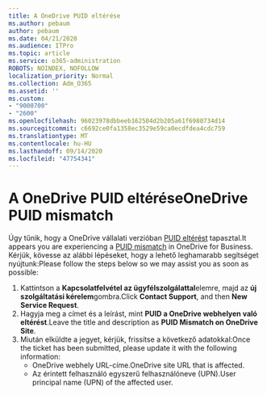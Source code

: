 ```yaml
---
title: A OneDrive PUID eltérése
ms.author: pebaum
author: pebaum
ms.date: 04/21/2020
ms.audience: ITPro
ms.topic: article
ms.service: o365-administration
ROBOTS: NOINDEX, NOFOLLOW
localization_priority: Normal
ms.collection: Adm_O365
ms.assetid: ''
ms.custom:
- "9000700"
- "2600"
ms.openlocfilehash: 96023978dbbeeb162504d2b205a61f6980734d14
ms.sourcegitcommit: c6692ce0fa1358ec3529e59ca0ecdfdea4cdc759
ms.translationtype: MT
ms.contentlocale: hu-HU
ms.lasthandoff: 09/14/2020
ms.locfileid: "47754341"
---
```

# <a name="onedrive-puid-mismatch"></a><span data-ttu-id="e7b45-102">A OneDrive PUID eltérése</span><span class="sxs-lookup"><span data-stu-id="e7b45-102">OneDrive PUID mismatch</span></span>
<span data-ttu-id="e7b45-103">Úgy tűnik, hogy a OneDrive vállalati verzióban [PUID eltérést](https://docs.microsoft.com/sharepoint/support/administration/access-denied-or-need-permission-error-sharepoint-online-or-onedrive-for-business#when-accessing-a-onedrive-site) tapasztal.</span><span class="sxs-lookup"><span data-stu-id="e7b45-103">It appears you are experiencing a [PUID mismatch](https://docs.microsoft.com/sharepoint/support/administration/access-denied-or-need-permission-error-sharepoint-online-or-onedrive-for-business#when-accessing-a-onedrive-site) in OneDrive for Business.</span></span> <span data-ttu-id="e7b45-104">Kérjük, kövesse az alábbi lépéseket, hogy a lehető leghamarabb segítséget nyújtunk:</span><span class="sxs-lookup"><span data-stu-id="e7b45-104">Please follow the steps below so we may assist you as soon as possible:</span></span>

1. <span data-ttu-id="e7b45-105">Kattintson a **Kapcsolatfelvétel az ügyfélszolgálattal**elemre, majd az **új szolgáltatási kérelem**gombra.</span><span class="sxs-lookup"><span data-stu-id="e7b45-105">Click **Contact Support**, and then **New Service Request**.</span></span>
2. <span data-ttu-id="e7b45-106">Hagyja meg a címet és a leírást, mint **PUID a OneDrive webhelyen való eltérést**.</span><span class="sxs-lookup"><span data-stu-id="e7b45-106">Leave the title and description as **PUID Mismatch on OneDrive Site**.</span></span>
3. <span data-ttu-id="e7b45-107">Miután elküldte a jegyet, kérjük, frissítse a következő adatokkal:</span><span class="sxs-lookup"><span data-stu-id="e7b45-107">Once the ticket has been submitted, please update it with the following information:</span></span>
    - <span data-ttu-id="e7b45-108">OneDrive webhely URL-címe.</span><span class="sxs-lookup"><span data-stu-id="e7b45-108">OneDrive site URL that is affected.</span></span>
    - <span data-ttu-id="e7b45-109">Az érintett felhasználó egyszerű felhasználóneve (UPN).</span><span class="sxs-lookup"><span data-stu-id="e7b45-109">User principal name (UPN) of the affected user.</span></span>



